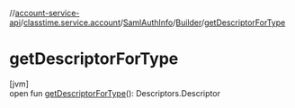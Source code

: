 //[account-service-api](../../../../index.md)/[classtime.service.account](../../index.md)/[SamlAuthInfo](../index.md)/[Builder](index.md)/[getDescriptorForType](get-descriptor-for-type.md)

# getDescriptorForType

[jvm]\
open fun [getDescriptorForType](get-descriptor-for-type.md)(): Descriptors.Descriptor
